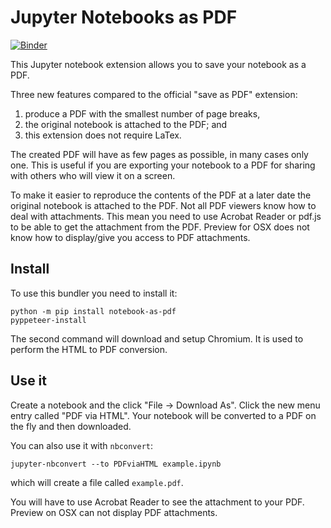# Jupyter Notebooks as PDF

[![Binder](https://mybinder.org/badge_logo.svg)](https://mybinder.org/v2/gh/betatim/notebook-as-pdf/master)

This Jupyter notebook extension allows you to save your notebook as a PDF.

Three new features compared to the official "save as PDF" extension:
1. produce a PDF with the smallest number of page breaks,
1. the original notebook is attached to the PDF; and
1. this extension does not require LaTex.

The created PDF will have as few pages as possible, in many cases only one. This is useful if you are exporting your notebook to a PDF for sharing with others who will view it on a screen.

To make it easier to reproduce the contents of the PDF at a later date the original notebook is attached to the PDF. Not all PDF viewers know how to deal with attachments. This mean you need to use Acrobat Reader or pdf.js to be able to get the attachment from the PDF. Preview for OSX does not know how to display/give you access to PDF attachments.


## Install

To use this bundler you need to install it:
```
python -m pip install notebook-as-pdf
pyppeteer-install
```
The second command will download and setup Chromium. It is used to perform
the HTML to PDF conversion.


## Use it

Create a notebook and the click "File -> Download As". Click the new menu entry
called "PDF via HTML". Your notebook will be converted to a PDF on the fly
and then downloaded.

You can also use it with `nbconvert`:
```
jupyter-nbconvert --to PDFviaHTML example.ipynb
```
which will create a file called `example.pdf`.

You will have to use Acrobat Reader to see the attachment to your PDF. Preview
on OSX can not display PDF attachments.
